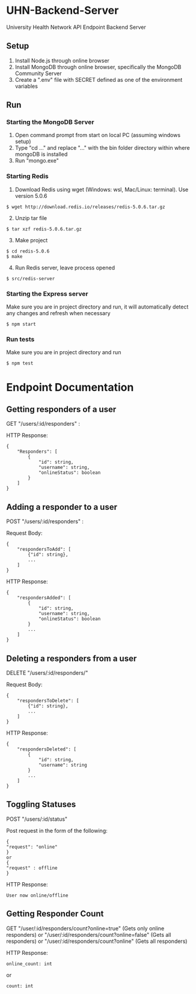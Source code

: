 # UHN-Backend-Server
University Health Network API Endpoint Backend Server

## Setup

1. Install Node.js through online browser
2. Install MongoDB through online browser, specifically the MongoDB Community Server
3. Create a ".env" file with SECRET defined as one of the environment variables

## Run

### Starting the MongoDB Server
1. Open command prompt from start on local PC (assuming windows setup)
2. Type "cd ..." and replace "..." with the bin folder directory within where mongoDB is installed
3. Run "mongo.exe"

### Starting Redis
1. Download Redis using wget (Windows: wsl, Mac/Linux: terminal). Use version 5.0.6
```(bash)
$ wget http://download.redis.io/releases/redis-5.0.6.tar.gz
```
2. Unzip tar file
```(bash)
$ tar xzf redis-5.0.6.tar.gz
```
3. Make project
```(bash)
$ cd redis-5.0.6
$ make
```
4. Run Redis server, leave process opened
```(bash)
$ src/redis-server
```

### Starting the Express server
Make sure you are in project directory and run, it will automatically detect any changes and refresh when necessary
```(bash)
$ npm start
```

### Run tests
Make sure you are in project directory and run
```(bash)
$ npm test
```

# Endpoint Documentation

## Getting responders of a user
GET "/users/:id/responders" :

HTTP Response:
```
{
    "Responders": [
        {
            "id": string,
            "username": string,
            "onlineStatus": boolean
        }
    ]
}
```

## Adding a responder to a user
POST "/users/:id/responders" :

Request Body:
```
{
    "respondersToAdd": [
        {"id": string},
        ...
    ]
}
```

HTTP Response:
```
{
    "respondersAdded": [
        {
            "id": string,
            "username": string,
            "onlineStatus": boolean
        }
        ...
    ]
}
```

## Deleting a responders from a user
DELETE "/users/:id/responders/"

Request Body:
```
{
    "respondersToDelete": [
        {"id": string},
        ...
    ]
}
```


HTTP Response:
```
{
    "respondersDeleted": [
        {
            "id": string,
            "username": string
        }
        ...
    ]
}
```


## Toggling Statuses
POST "/users/:id/status"

Post request in the form of the following:
```
{
"request": "online"
}
or
{
"request" : offline
}
```

HTTP Response:
```
User now online/offline
```

##  Getting Responder Count
GET "/user/:id/responders/count?online=true" (Gets only online responders)
or "/user/:id/responders/count?online=false" (Gets all responders)
or "/user/:id/responders/count?online" (Gets all responders)

HTTP Response:
```
online_count: int
```

or
```
count: int
```
